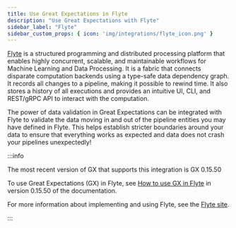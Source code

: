 ```yaml
---
title: Use Great Expectations in Flyte
description: "Use Great Expectations with Flyte"
sidebar_label: "Flyte"
sidebar_custom_props: { icon: 'img/integrations/flyte_icon.png' }
---
```

[Flyte](https://flyte.org/) is a structured programming and distributed processing platform that enables highly concurrent, scalable, and maintainable workflows for Machine Learning and Data Processing. It is a fabric that connects disparate computation backends using a type-safe data dependency graph. It records all changes to a pipeline, making it possible to rewind time. It also stores a history of all executions and provides an intuitive UI, CLI, and REST/gRPC API to interact with the computation.

The power of data validation in Great Expectations can be integrated with Flyte to validate the data moving in and out of the pipeline entities you may have defined in Flyte. This helps establish stricter boundaries around your data to ensure that everything works as expected and data does not crash your pipelines unexpectedly!

:::info 

The most recent version of GX that supports this integration is GX 0.15.50

To use Great Expectations (GX) in Flyte, see [How to use GX in Flyte](/docs/0.15.50/deployment_patterns/how_to_use_great_expectations_in_flyte) in version 0.15.50 of the documentation.

For more information about implementing and using Flyte, see the [Flyte site](https://flyte.org/).

:::